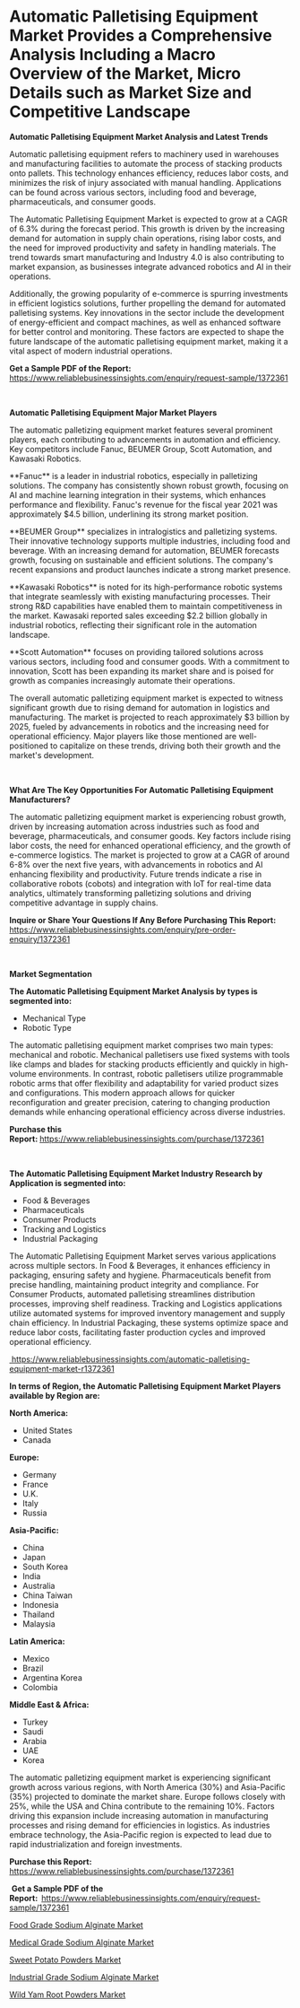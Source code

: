 <p><h1>Automatic Palletising Equipment Market Provides a Comprehensive Analysis Including a Macro Overview of the Market, Micro Details such as Market Size and Competitive Landscape</h1></p><p><strong>Automatic Palletising Equipment Market Analysis and Latest Trends</strong></p>
<p><p>Automatic palletising equipment refers to machinery used in warehouses and manufacturing facilities to automate the process of stacking products onto pallets. This technology enhances efficiency, reduces labor costs, and minimizes the risk of injury associated with manual handling. Applications can be found across various sectors, including food and beverage, pharmaceuticals, and consumer goods.</p><p>The Automatic Palletising Equipment Market is expected to grow at a CAGR of 6.3% during the forecast period. This growth is driven by the increasing demand for automation in supply chain operations, rising labor costs, and the need for improved productivity and safety in handling materials. The trend towards smart manufacturing and Industry 4.0 is also contributing to market expansion, as businesses integrate advanced robotics and AI in their operations.</p><p>Additionally, the growing popularity of e-commerce is spurring investments in efficient logistics solutions, further propelling the demand for automated palletising systems. Key innovations in the sector include the development of energy-efficient and compact machines, as well as enhanced software for better control and monitoring. These factors are expected to shape the future landscape of the automatic palletising equipment market, making it a vital aspect of modern industrial operations.</p></p>
<p><strong>Get a Sample PDF of the Report:&nbsp;</strong> <a href="https://www.reliablebusinessinsights.com/enquiry/request-sample/1372361?utm_campaign=1117&utm_medium=2&utm_source=Github&utm_content=ia&utm_term=22032025&utm_id=automatic-palletising-equipment">https://www.reliablebusinessinsights.com/enquiry/request-sample/1372361</a></p>
<p>&nbsp;</p>
<p><strong>Automatic Palletising Equipment Major Market Players</strong></p>
<p><p>The automatic palletizing equipment market features several prominent players, each contributing to advancements in automation and efficiency. Key competitors include Fanuc, BEUMER Group, Scott Automation, and Kawasaki Robotics.</p><p>**Fanuc** is a leader in industrial robotics, especially in palletizing solutions. The company has consistently shown robust growth, focusing on AI and machine learning integration in their systems, which enhances performance and flexibility. Fanuc's revenue for the fiscal year 2021 was approximately $4.5 billion, underlining its strong market position.</p><p>**BEUMER Group** specializes in intralogistics and palletizing systems. Their innovative technology supports multiple industries, including food and beverage. With an increasing demand for automation, BEUMER forecasts growth, focusing on sustainable and efficient solutions. The company's recent expansions and product launches indicate a strong market presence.</p><p>**Kawasaki Robotics** is noted for its high-performance robotic systems that integrate seamlessly with existing manufacturing processes. Their strong R&D capabilities have enabled them to maintain competitiveness in the market. Kawasaki reported sales exceeding $2.2 billion globally in industrial robotics, reflecting their significant role in the automation landscape.</p><p>**Scott Automation** focuses on providing tailored solutions across various sectors, including food and consumer goods. With a commitment to innovation, Scott has been expanding its market share and is poised for growth as companies increasingly automate their operations.</p><p>The overall automatic palletizing equipment market is expected to witness significant growth due to rising demand for automation in logistics and manufacturing. The market is projected to reach approximately $3 billion by 2025, fueled by advancements in robotics and the increasing need for operational efficiency. Major players like those mentioned are well-positioned to capitalize on these trends, driving both their growth and the market's development.</p></p>
<p>&nbsp;</p>
<p><strong>What Are The Key Opportunities For Automatic Palletising Equipment Manufacturers?</strong></p>
<p><p>The automatic palletizing equipment market is experiencing robust growth, driven by increasing automation across industries such as food and beverage, pharmaceuticals, and consumer goods. Key factors include rising labor costs, the need for enhanced operational efficiency, and the growth of e-commerce logistics. The market is projected to grow at a CAGR of around 6-8% over the next five years, with advancements in robotics and AI enhancing flexibility and productivity. Future trends indicate a rise in collaborative robots (cobots) and integration with IoT for real-time data analytics, ultimately transforming palletizing solutions and driving competitive advantage in supply chains.</p></p>
<p><strong>Inquire or Share Your Questions If Any Before Purchasing This Report:</strong> <a href="https://www.reliablebusinessinsights.com/enquiry/pre-order-enquiry/1372361?utm_campaign=1117&utm_medium=2&utm_source=Github&utm_content=ia&utm_term=22032025&utm_id=automatic-palletising-equipment">https://www.reliablebusinessinsights.com/enquiry/pre-order-enquiry/1372361</a></p>
<p>&nbsp;</p>
<p><strong>Market Segmentation</strong></p>
<p><strong>The Automatic Palletising Equipment Market Analysis by types is segmented into:</strong></p>
<p><ul><li>Mechanical Type</li><li>Robotic Type</li></ul></p>
<p><p>The automatic palletising equipment market comprises two main types: mechanical and robotic. Mechanical palletisers use fixed systems with tools like clamps and blades for stacking products efficiently and quickly in high-volume environments. In contrast, robotic palletisers utilize programmable robotic arms that offer flexibility and adaptability for varied product sizes and configurations. This modern approach allows for quicker reconfiguration and greater precision, catering to changing production demands while enhancing operational efficiency across diverse industries.</p></p>
<p><strong>Purchase this Report:&nbsp;</strong><a href="https://www.reliablebusinessinsights.com/purchase/1372361?utm_campaign=1117&utm_medium=2&utm_source=Github&utm_content=ia&utm_term=22032025&utm_id=automatic-palletising-equipment">https://www.reliablebusinessinsights.com/purchase/1372361</a></p>
<p>&nbsp;</p>
<p><strong>The Automatic Palletising Equipment Market Industry Research by Application is segmented into:</strong></p>
<p><ul><li>Food & Beverages</li><li>Pharmaceuticals</li><li>Consumer Products</li><li>Tracking and Logistics</li><li>Industrial Packaging</li></ul></p>
<p><p>The Automatic Palletising Equipment Market serves various applications across multiple sectors. In Food & Beverages, it enhances efficiency in packaging, ensuring safety and hygiene. Pharmaceuticals benefit from precise handling, maintaining product integrity and compliance. For Consumer Products, automated palletising streamlines distribution processes, improving shelf readiness. Tracking and Logistics applications utilize automated systems for improved inventory management and supply chain efficiency. In Industrial Packaging, these systems optimize space and reduce labor costs, facilitating faster production cycles and improved operational efficiency.</p></p>
<p><a href="https://www.reliablebusinessinsights.com/automatic-palletising-equipment-market-r1372361?utm_campaign=1117&utm_medium=2&utm_source=Github&utm_content=ia&utm_term=22032025&utm_id=automatic-palletising-equipment">&nbsp;https://www.reliablebusinessinsights.com/automatic-palletising-equipment-market-r1372361</a></p>
<p><strong>In terms of Region, the Automatic Palletising Equipment Market Players available by Region are:</strong></p>
<p>
    <p> <strong> North America: </strong>
        <ul>
            <li>United States</li>
            <li>Canada</li>
        </ul>
        </p> 
    <p> <strong> Europe: </strong>
        <ul>
            <li>Germany</li>
            <li>France</li>
            <li>U.K.</li>
            <li>Italy</li>
            <li>Russia</li>
        </ul>
        </p> 
    <p> <strong> Asia-Pacific: </strong>
        <ul>
            <li>China</li>
            <li>Japan</li>
            <li>South Korea</li>
            <li>India</li>
            <li>Australia</li>
            <li>China Taiwan</li>
            <li>Indonesia</li>
            <li>Thailand</li>
            <li>Malaysia</li>
        </ul>
        </p> 
    <p> <strong> Latin America: </strong>
        <ul>
            <li>Mexico</li>
            <li>Brazil</li>
            <li>Argentina Korea</li>
            <li>Colombia</li>
        </ul>
        </p> 
    <p> <strong> Middle East & Africa: </strong>
        <ul>
            <li>Turkey</li>
            <li>Saudi</li>
            <li>Arabia</li>
            <li>UAE</li>
            <li>Korea</li>
        </ul>
    </p>
    </p>
<p><p>The automatic palletizing equipment market is experiencing significant growth across various regions, with North America (30%) and Asia-Pacific (35%) projected to dominate the market share. Europe follows closely with 25%, while the USA and China contribute to the remaining 10%. Factors driving this expansion include increasing automation in manufacturing processes and rising demand for efficiencies in logistics. As industries embrace technology, the Asia-Pacific region is expected to lead due to rapid industrialization and foreign investments.</p></p>
<p><strong>Purchase this Report: </strong><a href="https://www.reliablebusinessinsights.com/purchase/1372361?utm_campaign=1117&utm_medium=2&utm_source=Github&utm_content=ia&utm_term=22032025&utm_id=automatic-palletising-equipment">https://www.reliablebusinessinsights.com/purchase/1372361</a></p>
<p>&nbsp;<strong>Get a Sample PDF of the Report:&nbsp;&nbsp;</strong><a href="https://www.reliablebusinessinsights.com/enquiry/request-sample/1372361?utm_campaign=1117&utm_medium=2&utm_source=Github&utm_content=ia&utm_term=22032025&utm_id=automatic-palletising-equipment">https://www.reliablebusinessinsights.com/enquiry/request-sample/1372361</a></p>
<p><strong></strong></p>
<p><p><a href="https://github.com/luhleickov/Market-Research-Report-List-1/blob/main/food-grade-sodium-alginate-market.md?utm_campaign=1117&utm_medium=2&utm_source=Github&utm_content=ia&utm_term=22032025&utm_id=automatic-palletising-equipment">Food Grade Sodium Alginate Market</a></p><p><a href="https://github.com/jullselai/Market-Research-Report-List-1/blob/main/medical-grade-sodium-alginate-market.md?utm_campaign=1117&utm_medium=2&utm_source=Github&utm_content=ia&utm_term=22032025&utm_id=automatic-palletising-equipment">Medical Grade Sodium Alginate Market</a></p><p><a href="https://github.com/toghojbeinta/Market-Research-Report-List-1/blob/main/sweet-potato-powders-market.md?utm_campaign=1117&utm_medium=2&utm_source=Github&utm_content=ia&utm_term=22032025&utm_id=automatic-palletising-equipment">Sweet Potato Powders Market</a></p><p><a href="https://github.com/dusektwinec3/Market-Research-Report-List-1/blob/main/industrial-grade-sodium-alginate-market.md?utm_campaign=1117&utm_medium=2&utm_source=Github&utm_content=ia&utm_term=22032025&utm_id=automatic-palletising-equipment">Industrial Grade Sodium Alginate Market</a></p><p><a href="https://github.com/jaspartatin/Market-Research-Report-List-1/blob/main/wild-yam-root-powders-market.md?utm_campaign=1117&utm_medium=2&utm_source=Github&utm_content=ia&utm_term=22032025&utm_id=automatic-palletising-equipment">Wild Yam Root Powders Market</a></p></p>